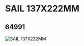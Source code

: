 # SAIL  137X222MM
## 64991
![SAIL  137X222MM](https://lc-www-live-s.legocdn.com/media/bricks/5/2/4647730.jpg)